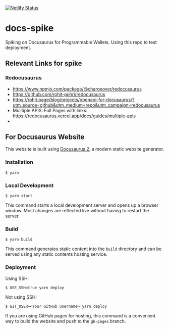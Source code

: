[![Netlify Status](https://api.netlify.com/api/v1/badges/bf7deb0b-79d8-4a78-a0da-6ec4fe2aa9e9/deploy-status)](https://app.netlify.com/sites/circle-docs/deploys)

# docs-spike

Spiking on Docusaurus for Programmable Wallets. Using this repo to test deployment.

## Relevant Links for spike

### Redocusaurus
- https://www.npmjs.com/package/@chargeover/redocusaurus
- https://github.com/rohit-gohri/redocusaurus
- https://rohit.page/blog/projects/openapi-for-docusaurus/?utm_source=github&utm_medium=repo&utm_campaign=redocusaurus
- Mulitiple APIS: Full Pages with links: https://redocusaurus.vercel.app/docs/guides/multiple-apis
-

## For Docusaurus Website

This website is built using [Docusaurus 2](https://docusaurus.io/), a modern static website generator.

### Installation

```
$ yarn
```

### Local Development

```
$ yarn start
```

This command starts a local development server and opens up a browser window. Most changes are reflected live without having to restart the server.

### Build

```
$ yarn build
```

This command generates static content into the `build` directory and can be served using any static contents hosting service.

### Deployment

Using SSH:

```
$ USE_SSH=true yarn deploy
```

Not using SSH:

```
$ GIT_USER=<Your GitHub username> yarn deploy
```

If you are using GitHub pages for hosting, this command is a convenient way to build the website and push to the `gh-pages` branch.
